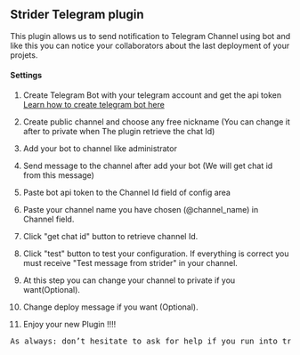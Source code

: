 ## Strider Telegram plugin

This plugin allows us to send notification to Telegram Channel using bot
and like this you can notice your collaborators about the last deployment of your 
projets.

#### Settings

1) Create Telegram Bot with your telegram account and get the api token <br/>
    [Learn how to create telegram bot here](https://core.telegram.org/bots#3-how-do-i-create-a-bot)
   
2) Create public channel and choose any free nickname 
   (You can change it after to private when The plugin retrieve the chat Id)

3) Add your bot to channel like administrator
 
4) Send message to the channel after add your bot (We will get chat id from this message)

4) Paste bot api token to the Channel Id field of config area

5) Paste your channel name you have chosen (@channel_name) in Channel field.

6) Click "get chat id" button to retrieve channel Id.

7) Click "test" button to test your configuration. If everything is correct 
you must receive "Test message from strider" in your channel.

8) At this step you can change your channel to private if you want(Optional).

9) Change deploy message if you want (Optional).

10) Enjoy your new Plugin !!!!

<pre>
As always: don’t hesitate to ask for help if you run into trouble with this plugin
</pre>